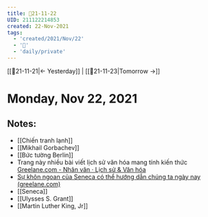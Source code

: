 ```yaml
---
title: 📝21-11-22
UID: 211122214853
created: 22-Nov-2021
tags:
  - 'created/2021/Nov/22'
  - '📅'
  - 'daily/private'
---
```

[[📝21-11-21|<- Yesterday]] | [[📝21-11-23|Tomorrow ->]]
# Monday, Nov 22, 2021

## Notes:
- [[Chiến tranh lạnh]]
- [[Mikhail Gorbachev]]
- [[Bức tường Berlin]]
- Trang này nhiều bài viết lịch sử văn hóa mang tính kiến thức [Greelane.com - Nhân văn · Lịch sử & Văn hóa](https://www.greelane.com/vi/nh%c3%a2n-v%c4%83n/l%e1%bb%8bch-s%e1%bb%ad--v%c4%83n-h%c3%b3a/6/)
- [Sự khôn ngoan của Seneca có thể hướng dẫn chúng ta ngày nay (greelane.com)](https://www.greelane.com/vi/nh%c3%a2n-v%c4%83n/l%e1%bb%8bch-s%e1%bb%ad--v%c4%83n-h%c3%b3a/life-of-seneca-120977/)
- [[Seneca]]
- [[Ulysses S. Grant]]
- [[Martin Luther King, Jr]]